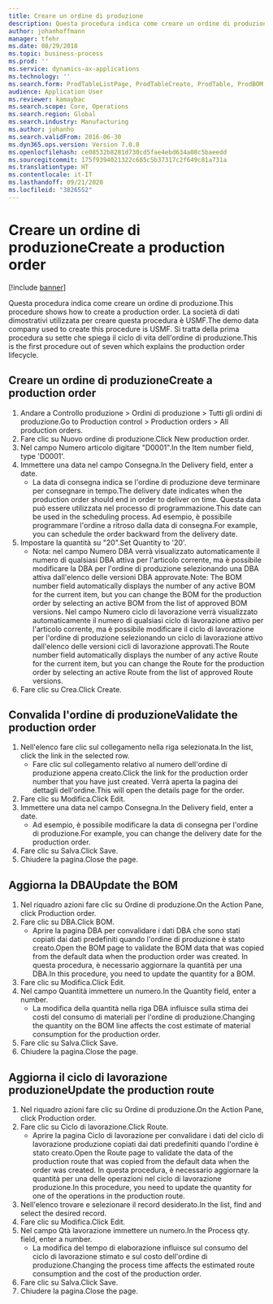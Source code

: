 ```yaml
---
title: Creare un ordine di produzione
description: Questa procedura indica come creare un ordine di produzione.
author: johanhoffmann
manager: tfehr
ms.date: 08/29/2018
ms.topic: business-process
ms.prod: ''
ms.service: dynamics-ax-applications
ms.technology: ''
ms.search.form: ProdTableListPage, ProdTableCreate, ProdTable, ProdBOM, ProdRoute, ProdJournalCreate
audience: Application User
ms.reviewer: kamaybac
ms.search.scope: Core, Operations
ms.search.region: Global
ms.search.industry: Manufacturing
ms.author: johanho
ms.search.validFrom: 2016-06-30
ms.dyn365.ops.version: Version 7.0.0
ms.openlocfilehash: ce08532b8281d730cd5fae4ebd634a08c5baeedd
ms.sourcegitcommit: 175f9394021322c685c5b37317c2f649c81a731a
ms.translationtype: HT
ms.contentlocale: it-IT
ms.lasthandoff: 09/21/2020
ms.locfileid: "3826552"
---
```

# <a name="create-a-production-order"></a><span data-ttu-id="a8ee6-103">Creare un ordine di produzione</span><span class="sxs-lookup"><span data-stu-id="a8ee6-103">Create a production order</span></span>

[!include [banner](../../includes/banner.md)]

<span data-ttu-id="a8ee6-104">Questa procedura indica come creare un ordine di produzione.</span><span class="sxs-lookup"><span data-stu-id="a8ee6-104">This procedure shows how to create a production order.</span></span> <span data-ttu-id="a8ee6-105">La società di dati dimostrativi utilizzata per creare questa procedura è USMF.</span><span class="sxs-lookup"><span data-stu-id="a8ee6-105">The demo data company used to create this procedure is USMF.</span></span> <span data-ttu-id="a8ee6-106">Si tratta della prima procedura su sette che spiega il ciclo di vita dell'ordine di produzione.</span><span class="sxs-lookup"><span data-stu-id="a8ee6-106">This is the first procedure out of seven which explains the production order lifecycle.</span></span>


## <a name="create-a-production-order"></a><span data-ttu-id="a8ee6-107">Creare un ordine di produzione</span><span class="sxs-lookup"><span data-stu-id="a8ee6-107">Create a production order</span></span>
1. <span data-ttu-id="a8ee6-108">Andare a Controllo produzione > Ordini di produzione > Tutti gli ordini di produzione.</span><span class="sxs-lookup"><span data-stu-id="a8ee6-108">Go to Production control > Production orders > All production orders.</span></span>
2. <span data-ttu-id="a8ee6-109">Fare clic su Nuovo ordine di produzione.</span><span class="sxs-lookup"><span data-stu-id="a8ee6-109">Click New production order.</span></span>
3. <span data-ttu-id="a8ee6-110">Nel campo Numero articolo digitare "D0001".</span><span class="sxs-lookup"><span data-stu-id="a8ee6-110">In the Item number field, type 'D0001'.</span></span>
4. <span data-ttu-id="a8ee6-111">Immettere una data nel campo Consegna.</span><span class="sxs-lookup"><span data-stu-id="a8ee6-111">In the Delivery field, enter a date.</span></span>
    * <span data-ttu-id="a8ee6-112">La data di consegna indica se l'ordine di produzione deve terminare per consegnare in tempo.</span><span class="sxs-lookup"><span data-stu-id="a8ee6-112">The delivery date indicates when the production order should end in order to deliver on time.</span></span> <span data-ttu-id="a8ee6-113">Questa data può essere utilizzata nel processo di programmazione.</span><span class="sxs-lookup"><span data-stu-id="a8ee6-113">This date can be used in the scheduling process.</span></span> <span data-ttu-id="a8ee6-114">Ad esempio, è possibile programmare l'ordine a ritroso dalla data di consegna.</span><span class="sxs-lookup"><span data-stu-id="a8ee6-114">For example, you can schedule the order backward from the delivery date.</span></span>  
5. <span data-ttu-id="a8ee6-115">Impostare la quantità su "20".</span><span class="sxs-lookup"><span data-stu-id="a8ee6-115">Set Quantity to '20'.</span></span>
    * <span data-ttu-id="a8ee6-116">Nota: nel campo Numero DBA verrà visualizzato automaticamente il numero di qualsiasi DBA attiva per l'articolo corrente, ma è possibile modificare la DBA per l'ordine di produzione selezionando una DBA attiva dall'elenco delle versioni DBA approvate.</span><span class="sxs-lookup"><span data-stu-id="a8ee6-116">Note: The BOM number field automatically displays the number of any active BOM for the current item, but you can change the BOM for the production order by selecting an active BOM from the list of approved BOM versions.</span></span>    <span data-ttu-id="a8ee6-117">Nel campo Numero ciclo di lavorazione verrà visualizzato automaticamente il numero di qualsiasi ciclo di lavorazione attivo per l'articolo corrente, ma è possibile modificare il ciclo di lavorazione per l'ordine di produzione selezionando un ciclo di lavorazione attivo dall'elenco delle versioni cicli di lavorazione approvati.</span><span class="sxs-lookup"><span data-stu-id="a8ee6-117">The Route number field automatically displays the number of any active Route for the current item, but you can change the Route for the production order by selecting an active Route from the list of approved Route versions.</span></span>  
6. <span data-ttu-id="a8ee6-118">Fare clic su Crea.</span><span class="sxs-lookup"><span data-stu-id="a8ee6-118">Click Create.</span></span>

## <a name="validate-the-production-order"></a><span data-ttu-id="a8ee6-119">Convalida l'ordine di produzione</span><span class="sxs-lookup"><span data-stu-id="a8ee6-119">Validate the production order</span></span>
1. <span data-ttu-id="a8ee6-120">Nell'elenco fare clic sul collegamento nella riga selezionata.</span><span class="sxs-lookup"><span data-stu-id="a8ee6-120">In the list, click the link in the selected row.</span></span>
    * <span data-ttu-id="a8ee6-121">Fare clic sul collegamento relativo al numero dell'ordine di produzione appena creato.</span><span class="sxs-lookup"><span data-stu-id="a8ee6-121">Click the link for the production order number that you have just created.</span></span> <span data-ttu-id="a8ee6-122">Verrà aperta la pagina dei dettagli dell'ordine.</span><span class="sxs-lookup"><span data-stu-id="a8ee6-122">This will open the details page for the order.</span></span>  
2. <span data-ttu-id="a8ee6-123">Fare clic su Modifica.</span><span class="sxs-lookup"><span data-stu-id="a8ee6-123">Click Edit.</span></span>
3. <span data-ttu-id="a8ee6-124">Immettere una data nel campo Consegna.</span><span class="sxs-lookup"><span data-stu-id="a8ee6-124">In the Delivery field, enter a date.</span></span>
    * <span data-ttu-id="a8ee6-125">Ad esempio, è possibile modificare la data di consegna per l'ordine di produzione.</span><span class="sxs-lookup"><span data-stu-id="a8ee6-125">For example, you can change the delivery date for the production order.</span></span>  
4. <span data-ttu-id="a8ee6-126">Fare clic su Salva.</span><span class="sxs-lookup"><span data-stu-id="a8ee6-126">Click Save.</span></span>
5. <span data-ttu-id="a8ee6-127">Chiudere la pagina.</span><span class="sxs-lookup"><span data-stu-id="a8ee6-127">Close the page.</span></span>

## <a name="update-the-bom"></a><span data-ttu-id="a8ee6-128">Aggiorna la DBA</span><span class="sxs-lookup"><span data-stu-id="a8ee6-128">Update the BOM</span></span>
1. <span data-ttu-id="a8ee6-129">Nel riquadro azioni fare clic su Ordine di produzione.</span><span class="sxs-lookup"><span data-stu-id="a8ee6-129">On the Action Pane, click Production order.</span></span>
2. <span data-ttu-id="a8ee6-130">Fare clic su DBA.</span><span class="sxs-lookup"><span data-stu-id="a8ee6-130">Click BOM.</span></span>
    * <span data-ttu-id="a8ee6-131">Aprire la pagina DBA per convalidare i dati DBA che sono stati copiati dai dati predefiniti quando l'ordine di produzione è stato creato.</span><span class="sxs-lookup"><span data-stu-id="a8ee6-131">Open the BOM page to validate the BOM data that was copied from the default data when the production order was created.</span></span> <span data-ttu-id="a8ee6-132">In questa procedura, è necessario aggiornare la quantità per una DBA.</span><span class="sxs-lookup"><span data-stu-id="a8ee6-132">In this procedure, you need to update the quantity for a BOM.</span></span>  
3. <span data-ttu-id="a8ee6-133">Fare clic su Modifica.</span><span class="sxs-lookup"><span data-stu-id="a8ee6-133">Click Edit.</span></span>
4. <span data-ttu-id="a8ee6-134">Nel campo Quantità immettere un numero.</span><span class="sxs-lookup"><span data-stu-id="a8ee6-134">In the Quantity field, enter a number.</span></span>
    * <span data-ttu-id="a8ee6-135">La modifica della quantità nella riga DBA influisce sulla stima dei costi del consumo di materiali per l'ordine di produzione.</span><span class="sxs-lookup"><span data-stu-id="a8ee6-135">Changing the quantity on the BOM line affects the cost estimate of material consumption for the production order.</span></span>  
5. <span data-ttu-id="a8ee6-136">Fare clic su Salva.</span><span class="sxs-lookup"><span data-stu-id="a8ee6-136">Click Save.</span></span>
6. <span data-ttu-id="a8ee6-137">Chiudere la pagina.</span><span class="sxs-lookup"><span data-stu-id="a8ee6-137">Close the page.</span></span>

## <a name="update-the-production-route"></a><span data-ttu-id="a8ee6-138">Aggiorna il ciclo di lavorazione produzione</span><span class="sxs-lookup"><span data-stu-id="a8ee6-138">Update the production route</span></span>
1. <span data-ttu-id="a8ee6-139">Nel riquadro azioni fare clic su Ordine di produzione.</span><span class="sxs-lookup"><span data-stu-id="a8ee6-139">On the Action Pane, click Production order.</span></span>
2. <span data-ttu-id="a8ee6-140">Fare clic su Ciclo di lavorazione.</span><span class="sxs-lookup"><span data-stu-id="a8ee6-140">Click Route.</span></span>
    * <span data-ttu-id="a8ee6-141">Aprire la pagina Ciclo di lavorazione per convalidare i dati del ciclo di lavorazione produzione copiati dai dati predefiniti quando l'ordine è stato creato.</span><span class="sxs-lookup"><span data-stu-id="a8ee6-141">Open the Route page to validate the data of the production route that was copied from the default data when the order was created.</span></span> <span data-ttu-id="a8ee6-142">In questa procedura, è necessario aggiornare la quantità per una delle operazioni nel ciclo di lavorazione produzione.</span><span class="sxs-lookup"><span data-stu-id="a8ee6-142">In this procedure, you need to update the quantity for one of the operations in the production route.</span></span>  
3. <span data-ttu-id="a8ee6-143">Nell'elenco trovare e selezionare il record desiderato.</span><span class="sxs-lookup"><span data-stu-id="a8ee6-143">In the list, find and select the desired record.</span></span>
4. <span data-ttu-id="a8ee6-144">Fare clic su Modifica.</span><span class="sxs-lookup"><span data-stu-id="a8ee6-144">Click Edit.</span></span>
5. <span data-ttu-id="a8ee6-145">Nel campo Qtà lavorazione immettere un numero.</span><span class="sxs-lookup"><span data-stu-id="a8ee6-145">In the Process qty. field, enter a number.</span></span>
    * <span data-ttu-id="a8ee6-146">La modifica del tempo di elaborazione influisce sul consumo del ciclo di lavorazione stimato e sul costo dell'ordine di produzione.</span><span class="sxs-lookup"><span data-stu-id="a8ee6-146">Changing the process time affects the estimated route consumption and the cost of the production order.</span></span>  
6. <span data-ttu-id="a8ee6-147">Fare clic su Salva.</span><span class="sxs-lookup"><span data-stu-id="a8ee6-147">Click Save.</span></span>
7. <span data-ttu-id="a8ee6-148">Chiudere la pagina.</span><span class="sxs-lookup"><span data-stu-id="a8ee6-148">Close the page.</span></span>

